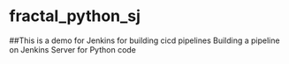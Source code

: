 # fractal_python_sj
##This is a demo for Jenkins for building cicd pipelines
Building a pipeline on Jenkins Server for Python code
